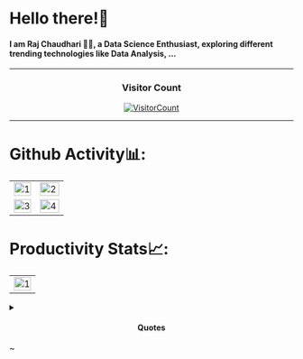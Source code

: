 # Hello there!👋

#### I am Raj Chaudhari 🙋🏻, a Data Science Enthusiast, exploring different trending technologies like Data Analysis, ...

<hr>
<h3 align="center">Visitor Count</h3>
<a align="center" href="https://profile-counter.glitch.me/{RajChaudhari2000}/count.svg">

  ![VisitorCount](https://profile-counter.glitch.me/{RajChaudhari2000}/count.svg)

</a>
<hr>


# Github Activity📊:
<table>
  <tr>
    <td><img src="https://github-readme-stats.vercel.app/api?username=RajChaudhari2000&theme=radical&show_icons=true"  display=block width=100% height=auto  alt="1" ></td>
    <td><img src="https://github-readme-stats.vercel.app/api/top-langs/?username=RajChaudhari2000&theme=radical&layout=compact&hide=Jupyter%20Notebook"  display=block width=100% height=auto  alt="2" ></td>
   </tr>
   <tr>
      <td><img src="https://github-readme-streak-stats.herokuapp.com/?user=RajChaudhari2000&theme=tokyonight"  display=block width=100% height=auto alt="3" ></td>
     <td><img src="https://github-readme-stats.vercel.app/api/wakatime?username=RajChaudhari&custom_title=Language%20Stats&layout=compact&theme=tokyonight" align="right" display=block width=100% height=auto  alt="4"  >
  </td>
  </tr>
</table>

# Productivity Stats📈:
<table>
  <tr>
    <td><img src="https://github-profile-summary-cards.vercel.app/api/cards/profile-details?username=RajChaudhari2000&theme=monokai"  display=block width=100% height=auto  alt="1" ></td>
   </tr>
</table>

<details>
  <summary> <h4 align="center"> Quotes </h4> </summary>

  ## ✍ 🏻 Start Your Day With Inspiring Quotes:

  ![](https://quotes-github-readme.vercel.app/api?type=horizontal&theme=dark)

</details>
~

